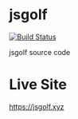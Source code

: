 # jsgolf
[![Build Status](https://travis-ci.org/adamjc/jsgolf.svg?branch=master)](https://travis-ci.org/adamjc/jsgolf)

jsgolf source code

# Live Site
https://jsgolf.xyz
